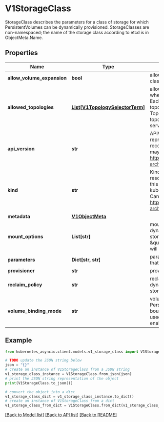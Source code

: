 # V1StorageClass

StorageClass describes the parameters for a class of storage for which PersistentVolumes can be dynamically provisioned.  StorageClasses are non-namespaced; the name of the storage class according to etcd is in ObjectMeta.Name.

## Properties

Name | Type | Description | Notes
------------ | ------------- | ------------- | -------------
**allow_volume_expansion** | **bool** | allowVolumeExpansion shows whether the storage class allow volume expand. | [optional] 
**allowed_topologies** | [**List[V1TopologySelectorTerm]**](V1TopologySelectorTerm.md) | allowedTopologies restrict the node topologies where volumes can be dynamically provisioned. Each volume plugin defines its own supported topology specifications. An empty TopologySelectorTerm list means there is no topology restriction. This field is only honored by servers that enable the VolumeScheduling feature. | [optional] 
**api_version** | **str** | APIVersion defines the versioned schema of this representation of an object. Servers should convert recognized schemas to the latest internal value, and may reject unrecognized values. More info: https://git.k8s.io/community/contributors/devel/sig-architecture/api-conventions.md#resources | [optional] 
**kind** | **str** | Kind is a string value representing the REST resource this object represents. Servers may infer this from the endpoint the kubernetes_asyncio.client submits requests to. Cannot be updated. In CamelCase. More info: https://git.k8s.io/community/contributors/devel/sig-architecture/api-conventions.md#types-kinds | [optional] 
**metadata** | [**V1ObjectMeta**](V1ObjectMeta.md) |  | [optional] 
**mount_options** | **List[str]** | mountOptions controls the mountOptions for dynamically provisioned PersistentVolumes of this storage class. e.g. [\&quot;ro\&quot;, \&quot;soft\&quot;]. Not validated - mount of the PVs will simply fail if one is invalid. | [optional] 
**parameters** | **Dict[str, str]** | parameters holds the parameters for the provisioner that should create volumes of this storage class. | [optional] 
**provisioner** | **str** | provisioner indicates the type of the provisioner. | 
**reclaim_policy** | **str** | reclaimPolicy controls the reclaimPolicy for dynamically provisioned PersistentVolumes of this storage class. Defaults to Delete. | [optional] 
**volume_binding_mode** | **str** | volumeBindingMode indicates how PersistentVolumeClaims should be provisioned and bound.  When unset, VolumeBindingImmediate is used. This field is only honored by servers that enable the VolumeScheduling feature. | [optional] 

## Example

```python
from kubernetes_asyncio.client.models.v1_storage_class import V1StorageClass

# TODO update the JSON string below
json = "{}"
# create an instance of V1StorageClass from a JSON string
v1_storage_class_instance = V1StorageClass.from_json(json)
# print the JSON string representation of the object
print(V1StorageClass.to_json())

# convert the object into a dict
v1_storage_class_dict = v1_storage_class_instance.to_dict()
# create an instance of V1StorageClass from a dict
v1_storage_class_from_dict = V1StorageClass.from_dict(v1_storage_class_dict)
```
[[Back to Model list]](../README.md#documentation-for-models) [[Back to API list]](../README.md#documentation-for-api-endpoints) [[Back to README]](../README.md)


